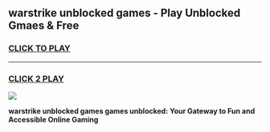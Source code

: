 
## warstrike unblocked games - Play Unblocked Gmaes & Free
<h3>
<a href="https://news.freeplayer.one?title=warstrike_unblocked_games&ref=16F">CLICK TO PLAY</a></h3>
<hr>

<h3>
<a href="https://news.freeplayer.one?title=warstrike_unblocked_games&ref=16F">CLICK 2 PLAY</a>
  
</h3>

<a href="https://news.freeplayer.one?title=warstrike_unblocked_games&ref=16F/"><img src="https://clearcache.store/games.png"></a>


**warstrike unblocked games games unblocked: Your Gateway to Fun and Accessible Online Gaming**
